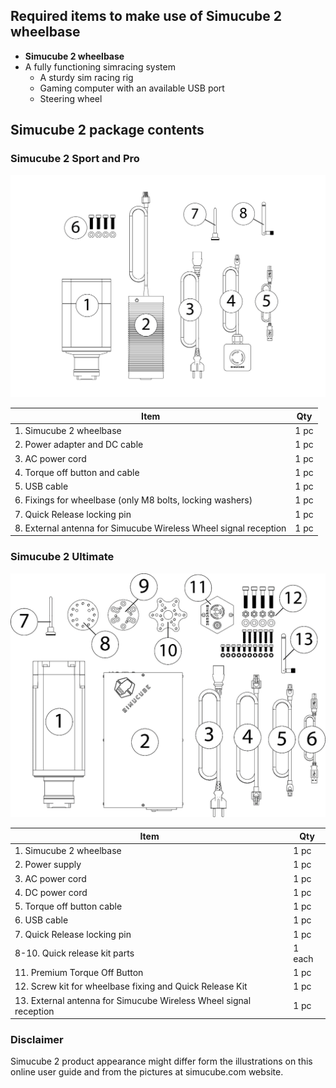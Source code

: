 ## Required items to make use of Simucube 2 wheelbase

* **Simucube 2 wheelbase**
* A fully functioning simracing system
	* A sturdy sim racing rig
	* Gaming computer with an available USB port
	* Steering wheel

## Simucube 2 package contents

### Simucube 2 Sport and Pro

![](assets/sc2sportpropackage.png)

| Item                     | Qty   |
| ------------------------ | ----- |
| 1. Simucube 2 wheelbase           | 1 pc  |
| 2.  Power adapter and DC cable        | 1 pc  |
| 3.  AC power cord        | 1 pc |
| 4. Torque off button and cable           | 1 pc  |
| 5. USB cable             | 1 pc  |
| 6. Fixings for wheelbase (only M8 bolts, locking washers) | 1 pc  |
| 7. Quick Release locking pin | 1 pc  |
| 8. External antenna for Simucube Wireless Wheel signal reception | 1 pc |

### Simucube 2 Ultimate

![](assets/sc2ultimatepackage.png)

| Item                       | Qty   |
| -------------------------- | ----- |
| 1. Simucube 2 wheelbase            | 1 pc  |
| 2. Power supply           | 1 pc  |
| 3. AC power cord | 1 pc  |
| 4. DC power cord             | 1 pc |
| 5. Torque off button cable | 1 pc |
| 6. USB cable | 1 pc |
| 7. Quick Release locking pin | 1 pc  |
| 8-10. Quick release kit parts | 1 each |
| 11. Premium Torque Off Button | 1 pc |
| 12. Screw kit for wheelbase fixing and Quick Release Kit | 1 pc |
| 13. External antenna for Simucube Wireless Wheel signal reception | 1 pc |


### Disclaimer

Simucube 2 product appearance might differ form the illustrations on this online user guide and from the pictures at simucube.com website.

